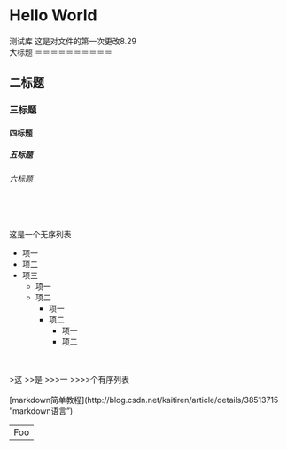 # Hello World
测试库
这是对文件的第一次更改8.29 <br>
大标题
＝＝＝＝＝＝＝＝＝＝

## 二标题
### 三标题
#### 四标题
##### 五标题
###### 六标题
<br>
<br>

这是一个无序列表
* 项一
* 项二
* 项三
	* 项一
	* 项二
		* 项一
		* 项二
			* 项一
			* 项二
<br>
<br>
>这
>>是
>>>一
>>>>个有序列表
<br>
<br>
[markdown简单教程](http://blog.csdn.net/kaitiren/article/details/38513715 ”markdown语言”)

<table>
    <tr>
        <td>Foo</td>
    </tr>
</table>
